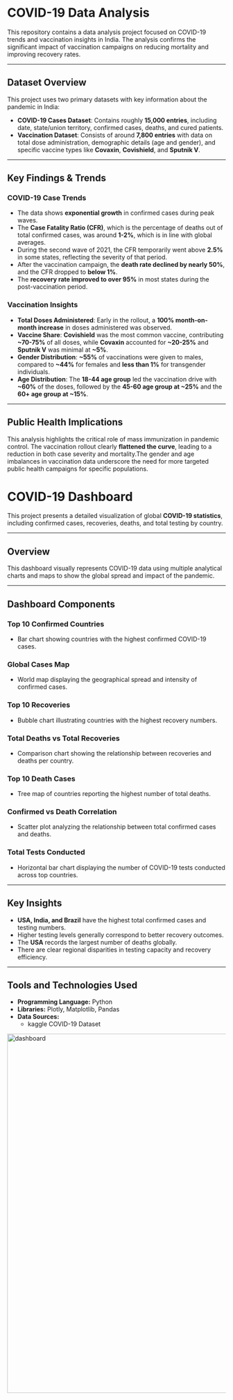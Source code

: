 
# COVID-19 Data Analysis

This repository contains a data analysis project focused on COVID-19 trends and vaccination insights in India. The analysis confirms the significant impact of vaccination campaigns on reducing mortality and improving recovery rates.

---

## Dataset Overview

This project uses two primary datasets with key information about the pandemic in India:

* **COVID-19 Cases Dataset**: Contains roughly **15,000 entries**, including date, state/union territory, confirmed cases, deaths, and cured patients.
* **Vaccination Dataset**: Consists of around **7,800 entries** with data on total dose administration, demographic details (age and gender), and specific vaccine types like **Covaxin**, **Covishield**, and **Sputnik V**.

---

## Key Findings & Trends

### **COVID-19 Case Trends**
* The data shows **exponential growth** in confirmed cases during peak waves.
* The **Case Fatality Ratio (CFR)**, which is the percentage of deaths out of total confirmed cases, was around **1-2%**, which is in line with global averages.
* During the second wave of 2021, the CFR temporarily went above **2.5%** in some states, reflecting the severity of that period.
* After the vaccination campaign, the **death rate declined by nearly 50%**, and the CFR dropped to **below 1%**.
* The **recovery rate improved to over 95%** in most states during the post-vaccination period.

### **Vaccination Insights**
* **Total Doses Administered**: Early in the rollout, a **100% month-on-month increase** in doses administered was observed.
* **Vaccine Share**: **Covishield** was the most common vaccine, contributing **~70-75%** of all doses, while **Covaxin** accounted for **~20-25%** and **Sputnik V** was minimal at **~5%**.
* **Gender Distribution**: **~55%** of vaccinations were given to males, compared to **~44%** for females and **less than 1%** for transgender individuals.
* **Age Distribution**: The **18-44 age group** led the vaccination drive with **~60%** of the doses, followed by the **45-60 age group at ~25%** and the **60+ age group at ~15%**.

---

##  Public Health Implications

This analysis highlights the critical role of mass immunization in pandemic control. The vaccination rollout clearly **flattened the curve**, leading to a reduction in both case severity and mortality.The gender and age imbalances in vaccination data underscore the need for more targeted public health campaigns for specific populations.
# **COVID-19 Dashboard**

This project presents a detailed visualization of global **COVID-19 statistics**, including confirmed cases, recoveries, deaths, and total testing by country.

---

## **Overview**

This dashboard visually represents COVID-19 data using multiple analytical charts and maps to show the global spread and impact of the pandemic.

---

## **Dashboard Components**

### **Top 10 Confirmed Countries**
- Bar chart showing countries with the highest confirmed COVID-19 cases.

### **Global Cases Map**
- World map displaying the geographical spread and intensity of confirmed cases.

### **Top 10 Recoveries**
- Bubble chart illustrating countries with the highest recovery numbers.

### **Total Deaths vs Total Recoveries**
- Comparison chart showing the relationship between recoveries and deaths per country.

### **Top 10 Death Cases**
- Tree map of countries reporting the highest number of total deaths.

### **Confirmed vs Death Correlation**
- Scatter plot analyzing the relationship between total confirmed cases and deaths.

### **Total Tests Conducted**
- Horizontal bar chart displaying the number of COVID-19 tests conducted across top countries.

---

## **Key Insights**

- **USA, India, and Brazil** have the highest total confirmed cases and testing numbers.  
- Higher testing levels generally correspond to better recovery outcomes.  
- The **USA** records the largest number of deaths globally.  
- There are clear regional disparities in testing capacity and recovery efficiency.

---

## **Tools and Technologies Used**

- **Programming Language:** Python  
- **Libraries:** Plotly, Matplotlib, Pandas  
- **Data Sources:**  
  - kaggle COVID-19 Dataset  
    

<img width="1433" height="827" alt="dashboard" src="https://github.com/user-attachments/assets/7b4c7bbe-6c2e-4b88-934a-70401b159e2a" />


